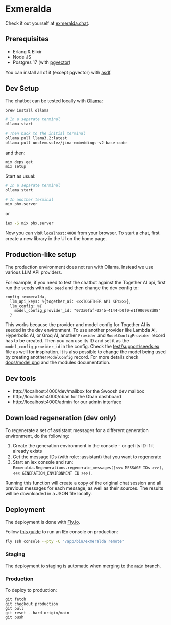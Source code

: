 # Exmeralda

Check it out yourself at [exmeralda.chat](https://exmeralda.chat).

## Prerequisites

- Erlang & Elixir
- Node JS
- Postgres 17 (with [pgvector](https://github.com/pgvector/pgvector))

You can install all of it (except pgvector) with [asdf](https://github.com/asdf-vm/asdf).

## Dev Setup

The chatbot can be tested locally with [Ollama](https://github.com/ollama/ollama):

```sh
brew install ollama

# In a separate terminal
ollama start

# Then back to the initial terminal
ollama pull llama3.2:latest
ollama pull unclemusclez/jina-embeddings-v2-base-code
```

and then:

```
mix deps.get
mix setup
```

Start as usual:

```sh
# In a separate terminal
ollama start

# In another terminal
mix phx.server
```

or

```sh
iex -S mix phx.server
```

Now you can visit [`localhost:4000`](http://localhost:4000) from your browser.
To start a chat, first create a new library in the UI on the home page.

## Production-like setup

The production environment does not run with Ollama. Instead we use various LLM API providers.

For example, if you need to test the chatbot against the Together AI api, first run the seeds with
`mix seed` and then change the dev config to:

```
config :exmeralda,
  llm_api_keys: %{together_ai: <<<TOGETHER API KEY>>>},
  llm_config: %{
    model_config_provider_id: "073a0faf-024b-4144-b0f0-e1f906968d08"
  }
```

This works because the provider and model config for Together AI is seeded in the dev environment. To use another provider like Lambda AI, Hyperbolic AI, or Groq AI, another `Provider` and `ModelConfigProvider` record has to be created. Then you can use its ID and set it as the `model_config_provider_id` in the config. Check the [test/support/seeds.ex](test/support/seeds.ex) file as well for inspiration. It is also possible to change the model being used by creating another `ModelConfig` record. For more details check [docs/model.png](docs/model.png) and the modules documentation.


## Dev tools

- http://localhost:4000/dev/mailbox for the Swoosh dev mailbox
- http://localhost:4000/oban for the Oban dashboard
- http://localhost:4000/admin for our admin interface

## Download regeneration (dev only)

To regenerate a set of assistant messages for a different generation environment, do the following:

1. Create the generation environment in the console - or get its ID if it already exists
2. Get the message IDs (with role: :assistant) that you want to regenerate
3. Start an iex console and run: `Exmeralda.Regenerations.regenerate_messages([<<< MESSAGE IDs >>>], <<< GENERATION_ENVIRONMENT ID >>>)`.

Running this function will create a copy of the original chat session and all previous messages for each message, as well as their sources. The results will be downloaded in a JSON file locally.

## Deployment

The deployment is done with [Fly.io](https://fly.io/docs/elixir/).

Follow [this guide](https://fly.io/docs/elixir/the-basics/iex-into-running-app/) to run an IEx console on production:

```sh
fly ssh console --pty -C "/app/bin/exmeralda remote"
```


### Staging

The deployment to staging is automatic when merging to the `main` branch.

### Production

To deploy to production:

```
git fetch
git checkout production
git pull
git reset --hard origin/main
git push
```

